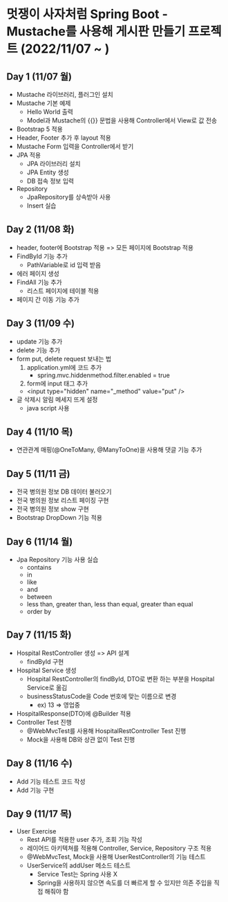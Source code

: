 # 멋쟁이 사자처럼 Spring Boot - Mustache를 사용해 게시판 만들기 프로젝트 (2022/11/07 ~ )

## Day 1 (11/07 월)
- Mustache 라이브러리, 플러그인 설치
- Mustache 기본 예제
  - Hello World 출력
  - Model과 Mustache의 {{}} 문법을 사용해 Controller에서 View로 값 전송
- Bootstrap 5 적용
- Header, Footer 추가 후 layout 적용
- Mustache Form 입력을 Controller에서 받기
- JPA 적용
  - JPA 라이브러리 설치
  - JPA Entity 생성
  - DB 접속 정보 입력
- Repository
  - JpaRepository를 상속받아 사용
  - Insert 실습

## Day 2 (11/08 화)
- header, footer에 Bootstrap 적용 => 모든 페이지에 Bootstrap 적용
- FindById 기능 추가
  - PathVariable로 id 입력 받음
- 에러 페이지 생성
- FindAll 기능 추가
  - 리스트 페이지에 테이블 적용
- 페이지 간 이동 기능 추가

## Day 3 (11/09 수)
- update 기능 추가
- delete 기능 추가
- form put, delete request 보내는 법
  1. application.yml에 코드 추가
     - spring.mvc.hiddenmethod.filter.enabled = true
  2. form에 input 태그 추가
    - \<input type="hidden" name="_method" value="put" />
- 글 삭제시 알림 메세지 뜨게 설정
  - java script 사용

## Day 4 (11/10 목)
- 연관관계 매핑(@OneToMany, @ManyToOne)을 사용해 댓글 기능 추가

## Day 5 (11/11 금)
- 전국 병의원 정보 DB 데이터 불러오기
- 전국 병의원 정보 리스트 페이징 구현
- 전국 병의원 정보 show 구현
- Bootstrap DropDown 기능 적용

## Day 6 (11/14 월)
- Jpa Repository 기능 사용 실습
  - contains
  - in
  - like
  - and
  - between
  - less than, greater than, less than equal, greater than equal
  - order by

## Day 7 (11/15 화)
- Hospital RestController 생성 => API 설계
  - findById 구현
- Hospital Service 생성
  - Hospital RestController의 findById, DTO로 변환 하는 부분을 Hospital Service로 옮김
  - businessStatusCode을 Code 번호에 맞는 이름으로 변경
    - ex) 13 => 영업중
- HospitalResponse(DTO)에 @Builder 적용
- Controller Test 진행
  - @WebMvcTest를 사용해 HospitalRestController Test 진행
  - Mock을 사용해 DB와 상관 없이 Test 진행

## Day 8 (11/16 수)
- Add 기능 테스트 코드 작성
- Add 기능 구현

## Day 9 (11/17 목)
- User Exercise
  - Rest API를 적용한 user 추가, 조회 기능 작성
  - 레이어드 아키텍쳐를 적용해 Controller, Service, Repository 구조 적용
  - @WebMvcTest, Mock을 사용해 UserRestController의 기능 테스트
  - UserService의 addUser 메소드 테스트
    - Service Test는 Spring 사용 X
    - Spring을 사용하지 않으면 속도를 더 빠르게 할 수 있지만 의존 주입을 직접 해줘야 함
